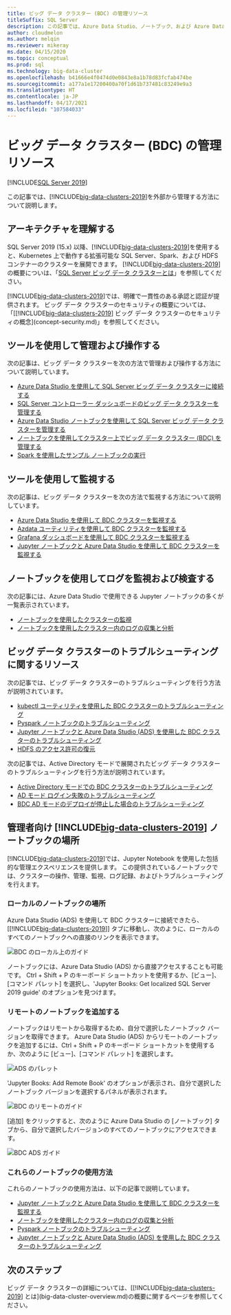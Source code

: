 ```yaml
---
title: ビッグ データ クラスター (BDC) の管理リソース
titleSuffix: SQL Server
description: この記事では、Azure Data Studio、ノートブック、および Azure Data CLI (azdata) コマンドを使用して、ビッグ データ クラスターの状態を表示する方法について説明します。
author: cloudmelon
ms.author: melqin
ms.reviewer: mikeray
ms.date: 04/15/2020
ms.topic: conceptual
ms.prod: sql
ms.technology: big-data-cluster
ms.openlocfilehash: b41666e4f0474d0e0843e8a1b78d83fcfab474be
ms.sourcegitcommit: a177a1e17200400a70f1d61b737481c83249e9a3
ms.translationtype: HT
ms.contentlocale: ja-JP
ms.lasthandoff: 04/17/2021
ms.locfileid: "107584033"
---
```

# <a name="administration-resources-for-big-data-clusters-bdc"></a>ビッグ データ クラスター (BDC) の管理リソース

[!INCLUDE[SQL Server 2019](../includes/applies-to-version/sqlserver2019.md)]

この記事では、[!INCLUDE[big-data-clusters-2019](../includes/ssbigdataclusters-ss-nover.md)]を外部から管理する方法について説明します。

## <a name="know-your-architecture"></a>アーキテクチャを理解する

SQL Server 2019 (15.x) 以降、[!INCLUDE[big-data-clusters-2019](../includes/ssbigdataclusters-ss-nover.md)]を使用すると、Kubernetes 上で動作する拡張可能な SQL Server、Spark、および HDFS コンテナーのクラスターを展開できます。 [!INCLUDE[big-data-clusters-2019](../includes/ssbigdataclusters-ss-nover.md)]の概要についは、「[SQL Server ビッグ データ クラスターとは](big-data-cluster-overview.md)」を参照してください。

[!INCLUDE[big-data-clusters-2019](../includes/ssbigdataclusters-ss-nover.md)]では、明確で一貫性のある承認と認証が提供されます。 ビッグ データ クラスターのセキュリティの概要については、「[[!INCLUDE[big-data-clusters-2019](../includes/ssbigdataclusters-ss-nover.md)] ビッグ データ クラスターのセキュリティの概念](concept-security.md)」を参照してください。

## <a name="manage-and-operate-with-tools"></a>ツールを使用して管理および操作する

次の記事は、ビッグ データ クラスターを次の方法で管理および操作する方法について説明しています。 

- [Azure Data Studio を使用して SQL Server ビッグ データ クラスターに接続する](connect-to-big-data-cluster.md)
- [SQL Server コントローラー ダッシュボードのビッグ データ クラスターを管理する](manage-with-controller-dashboard.md)
- [Azure Data Studio ノートブックを使用して SQL Server ビッグ データ クラスターを管理する](notebooks-manage-bdc.md)
- [ノートブックを使用してクラスター上でビッグ データ クラスター (BDC) を管理する](cluster-manage-notebooks.md)
- [Spark を使用したサンプル ノートブックの実行](notebooks-tutorial-spark.md)

## <a name="monitor-with-tools"></a>ツールを使用して監視する

次の記事は、ビッグ データ クラスターを次の方法で監視する方法について説明しています。 

- [Azure Data Studio を使用して BDC クラスターを監視する](cluster-monitor-ads.md)
- [Azdata ユーティリティを使用して BDC クラスターを監視する](cluster-monitor-cmdlet.md)
- [Grafana ダッシュボードを使用して BDC クラスターを監視する](cluster-monitor-grafana.md)
- [Jupyter ノートブックと Azure Data Studio を使用して BDC クラスターを監視する](cluster-monitor-notebooks.md)

## <a name="monitor-and-inspect-logs-with-notebooks"></a>ノートブックを使用してログを監視および検査する

次の記事には、Azure Data Studio で使用できる Jupyter ノートブックの多くが一覧表示されています。

- [ノートブックを使用したクラスターの監視](cluster-monitor-notebooks.md)
- [ノートブックを使用したクラスター内のログの収集と分析](cluster-logging-notebooks.md)

## <a name="big-data-clusters-troubleshooting-resources"></a>ビッグ データ クラスターのトラブルシューティングに関するリソース

次の記事では、ビッグ データ クラスターのトラブルシューティングを行う方法が説明されています。

- [kubectl ユーティリティを使用した BDC クラスターのトラブルシューティング](cluster-troubleshooting-commands.md) 
- [Pyspark ノートブックのトラブルシューティング](troubleshoot-pyspark-notebook.md)
- [Jupyter ノートブックと Azure Data Studio (ADS) を使用した BDC クラスターのトラブルシューティング](cluster-troubleshooter-notebooks.md)
- [HDFS のアクセス許可の復元](troubleshoot-hdfs-restore-admin.md)

次の記事では、Active Directory モードで展開されたビッグ データ クラスターのトラブルシューティングを行う方法が説明されています。
- [Active Directory モードでの BDC クラスターのトラブルシューティング](troubleshoot-active-directory.md) 
- [AD モード ログイン失敗のトラブルシューティング](troubleshoot-ad-login-failed-untrusted-domain.md)
- [BDC AD モードのデプロイが停止した場合のトラブルシューティング](troubleshoot-ad-reverse-lookup-zone.md)


## <a name="where-to-find-big-data-clusters-2019-administration-notebooks"></a>管理者向け [!INCLUDE[big-data-clusters-2019](../includes/ssbigdataclusters-ss-nover.md)] ノートブックの場所 

[!INCLUDE[big-data-clusters-2019](../includes/ssbigdataclusters-ss-nover.md)]では、Jupyter Notebook を使用した包括的な管理エクスペリエンスを提供します。 この提供されているノートブックでは、クラスターの操作、管理、監視、ログ記録、およびトラブルシューティングを行えます。 


### <a name="access-to-local-notebooks"></a>ローカルのノートブックの場所 

Azure Data Studio (ADS) を使用して BDC クラスターに接続できたら、[[!INCLUDE[big-data-clusters-2019](../includes/ssbigdataclusters-ss-nover.md)]] タブに移動し、次のように、ローカルのすべてのノートブックへの直接のリンクを表示できます。 

![BDC のローカル上のガイド](media/view-cluster-status/bdc-local-guides.png)

ノートブックには、Azure Data Studio (ADS) から直接アクセスすることも可能です。 Ctrl + Shift + P のキーボード ショートカットを使用するか、[ビュー]、[コマンド パレット] を選択し、'Jupyter Books: Get localized SQL Server 2019 guide' のオプションを見つけます。 


### <a name="add-remote-notebooks"></a>リモートのノートブックを追加する

ノートブックはリモートから取得するため、自分で選択したノートブック バージョンを取得できます。 Azure Data Studio (ADS) からリモートのノートブックを追加するには、Ctrl + Shift + P のキーボード ショートカットを使用するか、次のように [ビュー]、[コマンド パレット] を選択します。

![ADS のパレット](media/view-cluster-status/bdc-ads-palette.png)

'Jupyter Books: Add Remote Book' のオプションが表示され、自分で選択したノートブック バージョンを選択するパネルが表示されます。

![BDC のリモートのガイド](media/view-cluster-status/bdc-remote-guides.png)

[追加] をクリックすると、次のように Azure Data Studio の [ノートブック] タブから、自分で選択したバージョンのすべてのノートブックにアクセスできます。 

![BDC ADS ガイド](media/view-cluster-status/bdc-ads-guides.png)


### <a name="how-to-use-these-notebooks"></a>これらのノートブックの使用方法 

これらのノートブックの使用方法は、以下の記事で説明しています。

- [Jupyter ノートブックと Azure Data Studio を使用して BDC クラスターを監視する](cluster-monitor-notebooks.md)
- [ノートブックを使用したクラスター内のログの収集と分析](cluster-logging-notebooks.md)
- [Pyspark ノートブックのトラブルシューティング](troubleshoot-pyspark-notebook.md)
- [Jupyter ノートブックと Azure Data Studio (ADS) を使用した BDC クラスターのトラブルシューティング](cluster-troubleshooter-notebooks.md)

## <a name="next-steps"></a>次のステップ

ビッグ データ クラスターの詳細については、[[!INCLUDE[big-data-clusters-2019](../includes/ssbigdataclusters-ss-nover.md)] とは](big-data-cluster-overview.md)の概要に関するページを参照してください。